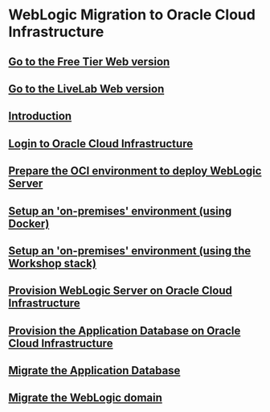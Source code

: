 # WebLogic Migration to Oracle Cloud Infrastructure 

## [Go to the Free Tier Web version](./freetier/)
## [Go to the LiveLab Web version](./livelab/)

## [Introduction](./intro/README.md)
## [Login to Oracle Cloud Infrastructure](https://github.com/oracle/learning-library/blob/master/common/labs/cloud-login/cloud-login.md)
## [Prepare the OCI environment to deploy WebLogic Server](./prepare/README.md)
## [Setup an 'on-premises' environment (using Docker)](./on-prems-env-docker/README.md)
## [Setup an 'on-premises' environment (using the Workshop stack)](./on-prems-env-mp/README.md)
## [Provision WebLogic Server on Oracle Cloud Infrastructure](./provision-wls/README.md)
## [Provision the Application Database on Oracle Cloud Infrastructure](./provision-app-db/README.md)
## [Migrate the Application Database](./migrate-app-db-datapump/README.md)
## [Migrate the WebLogic domain](./migrate-wls-wdt/README.md)
